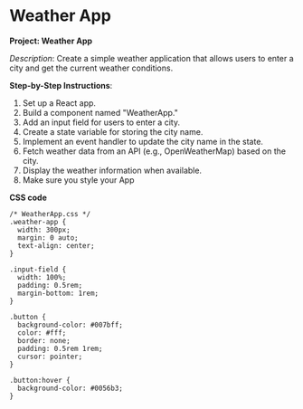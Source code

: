 # Weather App

**Project: Weather App**

*Description*: Create a simple weather application that allows users to enter a city and get the current weather conditions.

**Step-by-Step Instructions**:
1. Set up a React app.
2. Build a component named "WeatherApp."
3. Add an input field for users to enter a city.
4. Create a state variable for storing the city name.
5. Implement an event handler to update the city name in the state.
6. Fetch weather data from an API (e.g., OpenWeatherMap) based on the city.
7. Display the weather information when available.
8. Make sure you style your App

**CSS code**

```
/* WeatherApp.css */
.weather-app {
  width: 300px;
  margin: 0 auto;
  text-align: center;
}

.input-field {
  width: 100%;
  padding: 0.5rem;
  margin-bottom: 1rem;
}

.button {
  background-color: #007bff;
  color: #fff;
  border: none;
  padding: 0.5rem 1rem;
  cursor: pointer;
}

.button:hover {
  background-color: #0056b3;
}
```
